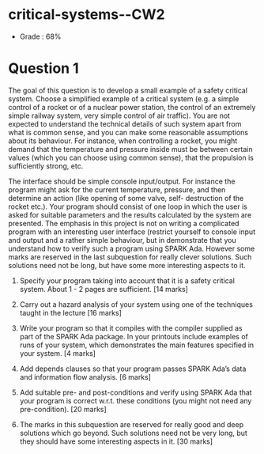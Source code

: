 # critical-systems--CW2

- Grade : 68%

# Question 1
The goal of this question is to develop a small example of a safety critical system.
Choose a simplified example of a critical system (e.g. a simple control of a rocket or of a nuclear
power station, the control of an extremely simple railway system, very simple control of air traffic).
You are not expected to understand the technical details of such system apart from what is common
sense, and you can make some reasonable assumptions about its behaviour. For instance, when
controlling a rocket, you might demand that the temperature and pressure inside must be between
certain values (which you can choose using common sense), that the propulsion is sufficiently strong,
etc.

The interface should be simple console input/output. For instance the program might ask for
the current temperature, pressure, and then determine an action (like opening of some valve, self-
destruction of the rocket etc.). Your program should consist of one loop in which the user is asked
for suitable parameters and the results calculated by the system are presented.
The emphasis in this project is not on writing a complicated program with an interesting user
interface (restrict yourself to console input and output and a rather simple behaviour, but in
demonstrate that you understand how to verify such a program using SPARK Ada.
However some marks are reserved in the last subquestion for really clever solutions. Such solutions
need not be long, but have some more interesting aspects to it.

1.  Specify your program taking into account that it is a safety critical system. About 1 - 2
pages are sufficient. [14 marks]

2.  Carry out a hazard analysis of your system using one of the techniques taught in the lecture
[16 marks]

3.  Write your program so that it compiles with the compiler supplied as part of the SPARK
Ada package. In your printouts include examples of runs of your system, which demonstrates
the main features specified in your system. [4 marks]

4.  Add depends clauses so that your program passes SPARK Ada’s data and information flow
analysis. [6 marks]

5.  Add suitable pre- and post-conditions and verify using SPARK Ada that your program is
correct w.r.t. these conditions (you might not need any pre-condition). [20 marks]

6.  The marks in this subquestion are reserved for really good and deep solutions which go
beyond. Such solutions need not be very long, but they should have some interesting aspects
in it.
[30 marks]
